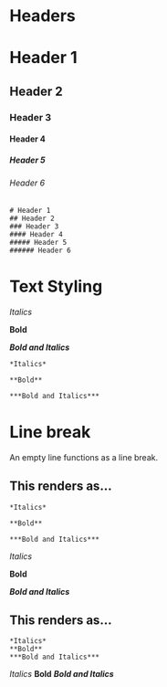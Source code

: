 # Headers

# Header 1
## Header 2
### Header 3
#### Header 4
##### Header 5
###### Header 6

```
# Header 1
## Header 2
### Header 3
#### Header 4
##### Header 5
###### Header 6
```

# Text Styling

*Italics*

**Bold**

***Bold and Italics***

```
*Italics*

**Bold**

***Bold and Italics***
```

# Line break

An empty line functions as a line break.

## This renders as...
```
*Italics*

**Bold**

***Bold and Italics***
``` 
*Italics*

**Bold**

***Bold and Italics***

## This renders as...

```
*Italics*
**Bold**
***Bold and Italics***
```

*Italics*
**Bold**
***Bold and Italics***
